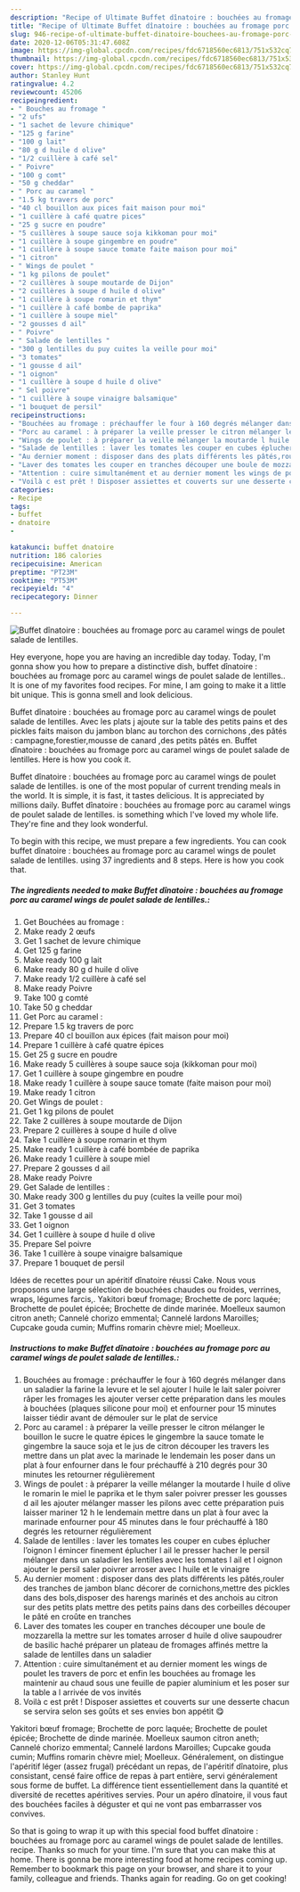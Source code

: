 ```yaml
---
description: "Recipe of Ultimate Buffet dînatoire : bouchées au fromage porc au caramel wings de poulet salade de lentilles."
title: "Recipe of Ultimate Buffet dînatoire : bouchées au fromage porc au caramel wings de poulet salade de lentilles."
slug: 946-recipe-of-ultimate-buffet-dinatoire-bouchees-au-fromage-porc-au-caramel-wings-de-poulet-salade-de-lentilles
date: 2020-12-06T05:31:47.608Z
image: https://img-global.cpcdn.com/recipes/fdc6718560ec6813/751x532cq70/buffet-dinatoire-bouchees-au-fromage-porc-au-caramel-wings-de-poulet-salade-de-lentilles-photo-principale-de-la-recette.jpg
thumbnail: https://img-global.cpcdn.com/recipes/fdc6718560ec6813/751x532cq70/buffet-dinatoire-bouchees-au-fromage-porc-au-caramel-wings-de-poulet-salade-de-lentilles-photo-principale-de-la-recette.jpg
cover: https://img-global.cpcdn.com/recipes/fdc6718560ec6813/751x532cq70/buffet-dinatoire-bouchees-au-fromage-porc-au-caramel-wings-de-poulet-salade-de-lentilles-photo-principale-de-la-recette.jpg
author: Stanley Hunt
ratingvalue: 4.2
reviewcount: 45206
recipeingredient:
- " Bouches au fromage "
- "2 ufs"
- "1 sachet de levure chimique"
- "125 g farine"
- "100 g lait"
- "80 g d huile d olive"
- "1/2 cuillère à café sel"
- " Poivre"
- "100 g comt"
- "50 g cheddar"
- " Porc au caramel "
- "1.5 kg travers de porc"
- "40 cl bouillon aux pices fait maison pour moi"
- "1 cuillère à café quatre pices"
- "25 g sucre en poudre"
- "5 cuillères à soupe sauce soja kikkoman pour moi"
- "1 cuillère à soupe gingembre en poudre"
- "1 cuillère à soupe sauce tomate faite maison pour moi"
- "1 citron"
- " Wings de poulet "
- "1 kg pilons de poulet"
- "2 cuillères à soupe moutarde de Dijon"
- "2 cuillères à soupe d huile d olive"
- "1 cuillère à soupe romarin et thym"
- "1 cuillère à café bombe de paprika"
- "1 cuillère à soupe miel"
- "2 gousses d ail"
- " Poivre"
- " Salade de lentilles "
- "300 g lentilles du puy cuites la veille pour moi"
- "3 tomates"
- "1 gousse d ail"
- "1 oignon"
- "1 cuillère à soupe d huile d olive"
- " Sel poivre"
- "1 cuillère à soupe vinaigre balsamique"
- "1 bouquet de persil"
recipeinstructions:
- "Bouchées au fromage : préchauffer le four à 160 degrés mélanger dans un saladier la farine la levure et le sel ajouter l huile le lait saler poivrer râper les fromages les ajouter verser cette préparation dans les moules à bouchées (plaques silicone pour moi) et enfourner pour 15 minutes laisser tiédir avant de démouler sur le plat de service"
- "Porc au caramel : à préparer la veille presser le citron mélanger le bouillon le sucre le quatre épices le gingembre la sauce tomate le gingembre la sauce soja et le jus de citron découper les travers les mettre dans un plat avec la marinade le lendemain les poser dans un plat à four enfourner dans le four préchauffé à 210 degrés pour 30 minutes les retourner régulièrement"
- "Wings de poulet : à préparer la veille mélanger la moutarde l huile d olive le romarin le miel le paprika et le thym saler poivrer presser les gousses d ail les ajouter mélanger masser les pilons avec cette préparation puis laisser mariner 12 h le lendemain mettre dans un plat à four avec la marinade enfourner pour 45 minutes dans le four préchauffé à 180 degrés les retourner régulièrement"
- "Salade de lentilles : laver les tomates les couper en cubes éplucher l’oignon l émincer finement éplucher l ail le presser hacher le persil mélanger dans un saladier les lentilles avec les tomates l ail et l oignon ajouter le persil saler poivrer arroser avec l huile et le vinaigre"
- "Au dernier moment : disposer dans des plats différents les pâtés,rouler des tranches de jambon blanc décorer de cornichons,mettre des pickles dans des bols,disposer des harengs marinés et des anchois au citron sur des petits plats mettre des petits pains dans des corbeilles découper le pâté en croûte en tranches"
- "Laver des tomates les couper en tranches découper une boule de mozzarella la mettre sur les tomates arroser d huile d olive saupoudrer de basilic haché préparer un plateau de fromages affinés mettre la salade de lentilles dans un saladier"
- "Attention : cuire simultanément et au dernier moment les wings de poulet les travers de porc et enfin les bouchées au fromage les maintenir au chaud sous une feuille de papier aluminium et les poser sur la table a l arrivée de vos invités"
- "Voilà c est prêt ! Disposer assiettes et couverts sur une desserte chacun se servira selon ses goûts et ses envies bon appétit 😋"
categories:
- Recipe
tags:
- buffet
- dnatoire
- 

katakunci: buffet dnatoire  
nutrition: 186 calories
recipecuisine: American
preptime: "PT23M"
cooktime: "PT53M"
recipeyield: "4"
recipecategory: Dinner

---
```



![Buffet dînatoire : bouchées au fromage porc au caramel wings de poulet salade de lentilles.](https://img-global.cpcdn.com/recipes/fdc6718560ec6813/751x532cq70/buffet-dinatoire-bouchees-au-fromage-porc-au-caramel-wings-de-poulet-salade-de-lentilles-photo-principale-de-la-recette.jpg)

Hey everyone, hope you are having an incredible day today. Today, I'm gonna show you how to prepare a distinctive dish, buffet dînatoire : bouchées au fromage porc au caramel wings de poulet salade de lentilles.. It is one of my favorites food recipes. For mine, I am going to make it a little bit unique. This is gonna smell and look delicious.

Buffet dînatoire : bouchées au fromage porc au caramel wings de poulet salade de lentilles. Avec les plats j ajoute sur la table des petits pains et des pickles faits maison du jambon blanc au torchon des cornichons ,des pâtés : campagne,forestier,mousse de canard ,des petits pâtés en. Buffet dînatoire : bouchées au fromage porc au caramel wings de poulet salade de lentilles. Here is how you cook it.

Buffet dînatoire : bouchées au fromage porc au caramel wings de poulet salade de lentilles. is one of the most popular of current trending meals in the world. It is simple, it is fast, it tastes delicious. It is appreciated by millions daily. Buffet dînatoire : bouchées au fromage porc au caramel wings de poulet salade de lentilles. is something which I've loved my whole life. They're fine and they look wonderful.


To begin with this recipe, we must prepare a few ingredients. You can cook buffet dînatoire : bouchées au fromage porc au caramel wings de poulet salade de lentilles. using 37 ingredients and 8 steps. Here is how you cook that.

<!--inarticleads1-->

##### The ingredients needed to make Buffet dînatoire : bouchées au fromage porc au caramel wings de poulet salade de lentilles.:

1. Get  Bouchées au fromage :
1. Make ready 2 œufs
1. Get 1 sachet de levure chimique
1. Get 125 g farine
1. Make ready 100 g lait
1. Make ready 80 g d huile d olive
1. Make ready 1/2 cuillère à café sel
1. Make ready  Poivre
1. Take 100 g comté
1. Take 50 g cheddar
1. Get  Porc au caramel :
1. Prepare 1.5 kg travers de porc
1. Prepare 40 cl bouillon aux épices (fait maison pour moi)
1. Prepare 1 cuillère à café quatre épices
1. Get 25 g sucre en poudre
1. Make ready 5 cuillères à soupe sauce soja (kikkoman pour moi)
1. Get 1 cuillère à soupe gingembre en poudre
1. Make ready 1 cuillère à soupe sauce tomate (faite maison pour moi)
1. Make ready 1 citron
1. Get  Wings de poulet :
1. Get 1 kg pilons de poulet
1. Take 2 cuillères à soupe moutarde de Dijon
1. Prepare 2 cuillères à soupe d huile d olive
1. Take 1 cuillère à soupe romarin et thym
1. Make ready 1 cuillère à café bombée de paprika
1. Make ready 1 cuillère à soupe miel
1. Prepare 2 gousses d ail
1. Make ready  Poivre
1. Get  Salade de lentilles :
1. Make ready 300 g lentilles du puy (cuites la veille pour moi)
1. Get 3 tomates
1. Take 1 gousse d ail
1. Get 1 oignon
1. Get 1 cuillère à soupe d huile d olive
1. Prepare  Sel poivre
1. Take 1 cuillère à soupe vinaigre balsamique
1. Prepare 1 bouquet de persil


Idées de recettes pour un apéritif dînatoire réussi Cake. Nous vous proposons une large sélection de bouchées chaudes ou froides, verrines, wraps, légumes farcis,. Yakitori bœuf fromage; Brochette de porc laquée; Brochette de poulet épicée; Brochette de dinde marinée. Moelleux saumon citron aneth; Cannelé chorizo emmental; Cannelé lardons Maroilles; Cupcake gouda cumin; Muffins romarin chèvre miel; Moelleux. 

<!--inarticleads2-->

##### Instructions to make Buffet dînatoire : bouchées au fromage porc au caramel wings de poulet salade de lentilles.:

1. Bouchées au fromage : préchauffer le four à 160 degrés mélanger dans un saladier la farine la levure et le sel ajouter l huile le lait saler poivrer râper les fromages les ajouter verser cette préparation dans les moules à bouchées (plaques silicone pour moi) et enfourner pour 15 minutes laisser tiédir avant de démouler sur le plat de service
1. Porc au caramel : à préparer la veille presser le citron mélanger le bouillon le sucre le quatre épices le gingembre la sauce tomate le gingembre la sauce soja et le jus de citron découper les travers les mettre dans un plat avec la marinade le lendemain les poser dans un plat à four enfourner dans le four préchauffé à 210 degrés pour 30 minutes les retourner régulièrement
1. Wings de poulet : à préparer la veille mélanger la moutarde l huile d olive le romarin le miel le paprika et le thym saler poivrer presser les gousses d ail les ajouter mélanger masser les pilons avec cette préparation puis laisser mariner 12 h le lendemain mettre dans un plat à four avec la marinade enfourner pour 45 minutes dans le four préchauffé à 180 degrés les retourner régulièrement
1. Salade de lentilles : laver les tomates les couper en cubes éplucher l’oignon l émincer finement éplucher l ail le presser hacher le persil mélanger dans un saladier les lentilles avec les tomates l ail et l oignon ajouter le persil saler poivrer arroser avec l huile et le vinaigre
1. Au dernier moment : disposer dans des plats différents les pâtés,rouler des tranches de jambon blanc décorer de cornichons,mettre des pickles dans des bols,disposer des harengs marinés et des anchois au citron sur des petits plats mettre des petits pains dans des corbeilles découper le pâté en croûte en tranches
1. Laver des tomates les couper en tranches découper une boule de mozzarella la mettre sur les tomates arroser d huile d olive saupoudrer de basilic haché préparer un plateau de fromages affinés mettre la salade de lentilles dans un saladier
1. Attention : cuire simultanément et au dernier moment les wings de poulet les travers de porc et enfin les bouchées au fromage les maintenir au chaud sous une feuille de papier aluminium et les poser sur la table a l arrivée de vos invités
1. Voilà c est prêt ! Disposer assiettes et couverts sur une desserte chacun se servira selon ses goûts et ses envies bon appétit 😋


Yakitori bœuf fromage; Brochette de porc laquée; Brochette de poulet épicée; Brochette de dinde marinée. Moelleux saumon citron aneth; Cannelé chorizo emmental; Cannelé lardons Maroilles; Cupcake gouda cumin; Muffins romarin chèvre miel; Moelleux. Généralement, on distingue l&#39;apéritif léger (assez frugal) précédant un repas, de l&#39;apéritif dînatoire, plus consistant, censé faire office de repas à part entière, servi généralement sous forme de buffet. La différence tient essentiellement dans la quantité et diversité de recettes apéritives servies. Pour un apéro dînatoire, il vous faut des bouchées faciles à déguster et qui ne vont pas embarrasser vos convives. 

So that is going to wrap it up with this special food buffet dînatoire : bouchées au fromage porc au caramel wings de poulet salade de lentilles. recipe. Thanks so much for your time. I'm sure that you can make this at home. There is gonna be more interesting food at home recipes coming up. Remember to bookmark this page on your browser, and share it to your family, colleague and friends. Thanks again for reading. Go on get cooking!
